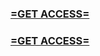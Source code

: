 <h3><strong><a href="https://www.google.com/url?q=https%3A%2F%2Fappbitly.com%2FyfoOd">=GET ACCESS=</a></strong></h3>

<h3><strong><a href="https://www.google.com/url?q=https%3A%2F%2Fappbitly.com%2FyfoOd">=GET ACCESS=</a></strong></h3>
